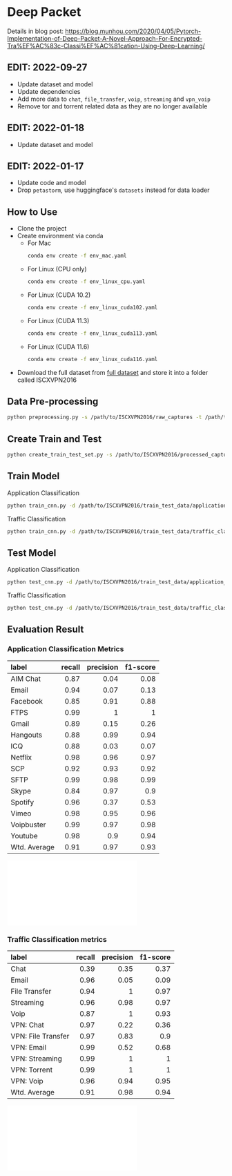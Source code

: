 # Deep Packet

Details in blog
post: https://blog.munhou.com/2020/04/05/Pytorch-Implementation-of-Deep-Packet-A-Novel-Approach-For-Encrypted-Tra%EF%AC%83c-Classi%EF%AC%81cation-Using-Deep-Learning/

## EDIT: 2022-09-27

* Update dataset and model
* Update dependencies
* Add more data to `chat`, `file_transfer`, `voip`, `streaming` and `vpn_voip`
* Remove tor and torrent related data as they are no longer available

## EDIT: 2022-01-18

* Update dataset and model

## EDIT: 2022-01-17

* Update code and model
* Drop `petastorm`, use huggingface's `datasets` instead for data loader

## How to Use

* Clone the project
* Create environment via conda
    * For Mac
      ```bash
      conda env create -f env_mac.yaml
      ```
    * For Linux (CPU only)
      ```bash
      conda env create -f env_linux_cpu.yaml
      ```
    * For Linux (CUDA 10.2)
      ```bash
      conda env create -f env_linux_cuda102.yaml
      ```
    * For Linux (CUDA 11.3)
      ```bash
      conda env create -f env_linux_cuda113.yaml
      ```
    * For Linux (CUDA 11.6)
      ```bash
      conda env create -f env_linux_cuda116.yaml
      ```
* Download the full dataset from [full dataset](https://www.unb.ca/cic/datasets/vpn.html) and store it into a folder called ISCXVPN2016

## Data Pre-processing

```bash
python preprocessing.py -s /path/to/ISCXVPN2016/raw_captures -t /path/to/ISCXVPN2016/processed_captures
```

## Create Train and Test

```bash
python create_train_test_set.py -s /path/to/ISCXVPN2016/processed_captures -t /path/to/ISCXVPN2016/train_test_data
```

## Train Model

Application Classification

```bash
python train_cnn.py -d /path/to/ISCXVPN2016/train_test_data/application_classification/train.parquet -m model/application_classification.cnn.model -t app
```

Traffic Classification

```bash
python train_cnn.py -d /path/to/ISCXVPN2016/train_test_data/traffic_classification/train.parquet -m model/traffic_classification.cnn.model -t traffic
```

## Test Model

Application Classification

```bash
python test_cnn.py -d /path/to/ISCXVPN2016/train_test_data/application_classification/test.parquet -m model/application_classification.cnn.model -t app
```

Traffic Classification

```bash
python test_cnn.py -d /path/to/ISCXVPN2016/train_test_data/traffic_classification/test.parquet -m model/traffic_classification.cnn.model -t traffic
```

## Evaluation Result

### Application Classification Metrics

| label        |   recall |   precision |   f1-score |
|:-------------|---------:|------------:|-----------:|
| AIM Chat     |     0.87 |        0.04 |       0.08 |
| Email        |     0.94 |        0.07 |       0.13 |
| Facebook     |     0.85 |        0.91 |       0.88 |
| FTPS         |     0.99 |        1    |       1    |
| Gmail        |     0.89 |        0.15 |       0.26 |
| Hangouts     |     0.88 |        0.99 |       0.94 |
| ICQ          |     0.88 |        0.03 |       0.07 |
| Netflix      |     0.98 |        0.96 |       0.97 |
| SCP          |     0.92 |        0.93 |       0.92 |
| SFTP         |     0.99 |        0.98 |       0.99 |
| Skype        |     0.84 |        0.97 |       0.9  |
| Spotify      |     0.96 |        0.37 |       0.53 |
| Vimeo        |     0.98 |        0.95 |       0.96 |
| Voipbuster   |     0.99 |        0.97 |       0.98 |
| Youtube      |     0.98 |        0.9  |       0.94 |
| Wtd. Average |     0.91 |        0.97 |       0.93 |


![Application Classification](../../metrics/app_cnn_confusion_matrix.pdf)

### Traffic Classification metrics

| label              |   recall |   precision |   f1-score |
|:-------------------|---------:|------------:|-----------:|
| Chat               |     0.39 |        0.35 |       0.37 |
| Email              |     0.96 |        0.05 |       0.09 |
| File Transfer      |     0.94 |        1    |       0.97 |
| Streaming          |     0.96 |        0.98 |       0.97 |
| Voip               |     0.87 |        1    |       0.93 |
| VPN: Chat          |     0.97 |        0.22 |       0.36 |
| VPN: File Transfer |     0.97 |        0.83 |       0.9  |
| VPN: Email         |     0.99 |        0.52 |       0.68 |
| VPN: Streaming     |     0.99 |        1    |       1    |
| VPN: Torrent       |     0.99 |        1    |       1    |
| VPN: Voip          |     0.96 |        0.94 |       0.95 |
| Wtd. Average       |     0.91 |        0.98 |       0.94 |

![Traffic Classification](../../metrics/traffic_cnn_confusion_matrix.pdf)
